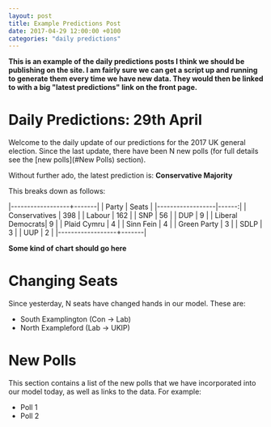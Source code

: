 ```yaml
---
layout: post
title: Example Predictions Post
date: 2017-04-29 12:00:00 +0100
categories: "daily predictions"
---
```


**This is an example of the daily predictions posts I think we should be publishing on the site. I am fairly sure we can get a script up and running to generate them every time we have new data. They would then be linked to with a big "latest predictions" link on the front page.**

# Daily Predictions: 29th April

Welcome to the daily update of our predictions for the 2017 UK general election. Since the last update, there have been N new polls (for full details see the [new polls](#New Polls) section).

Without further ado, the latest prediction is: **Conservative Majority**

This breaks down as follows:

|------------------+-------|
| Party            | Seats |
|------------------|------:|
| Conservatives    | 398   |
| Labour           | 162   |
| SNP              | 56    |
| DUP              | 9     |
| Liberal Democrats| 9     |
| Plaid Cymru      | 4     |
| Sinn Fein        | 4     |
| Green Party      | 3     |
| SDLP             | 3     |
| UUP              | 2     |
|------------------+-------|

**Some kind of chart should go here**

# Changing Seats

Since yesterday, N seats have changed hands in our model. These are:

- South Examplington (Con -> Lab)
- North Exampleford (Lab -> UKIP)

# New Polls

This section contains a list of the new polls that we have incorporated into our model today, as well as links to the data. For example:

- Poll 1
- Poll 2

